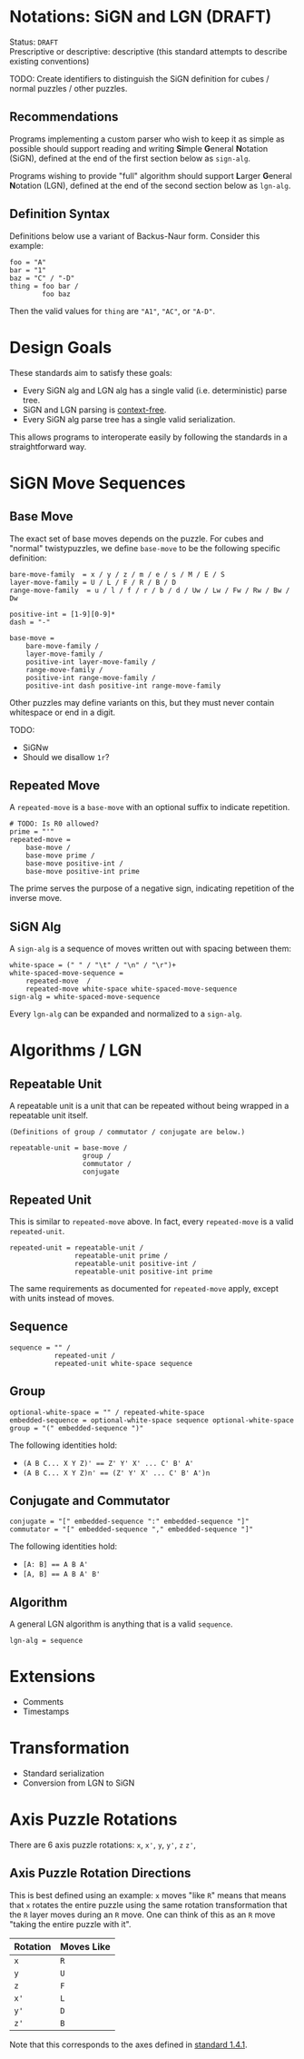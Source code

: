 # Notations: SiGN and LGN (DRAFT)

Status: `DRAFT`  
Prescriptive or descriptive: descriptive (this standard attempts to describe existing conventions)

TODO: Create identifiers to distinguish the SiGN definition for cubes / normal puzzles / other puzzles.

## Recommendations

Programs implementing a custom parser who wish to keep it as simple as possible should support reading and writing **Si**mple **G**eneral **N**otation (SiGN), defined at the end of the first section below as `sign-alg`.

Programs wishing to provide "full" algorithm should support **L**arger **G**eneral **N**otation (LGN), defined at the end of the second section below as `lgn-alg`.

## Definition Syntax

Definitions below use a variant of Backus-Naur form. Consider this example:

    foo = "A"
    bar = "1"
    baz = "C" / "-D"
    thing = foo bar /
            foo baz

Then the valid values for `thing` are `"A1"`, `"AC"`, or `"A-D"`.

# Design Goals

These standards aim to satisfy these goals:

- Every SiGN alg and LGN alg has a single valid (i.e. deterministic) parse tree.
- SiGN and LGN parsing is [context-free](https://en.wikipedia.org/wiki/Context-free_grammar).
- Every SiGN alg parse tree has a single valid serialization.

This allows programs to interoperate easily by following the standards in a straightforward way.

# SiGN Move Sequences

## Base Move

The exact set of base moves depends on the puzzle. For cubes and "normal" twistypuzzles, we define `base-move` to be the following specific definition:

    bare-move-family  = x / y / z / m / e / s / M / E / S
    layer-move-family = U / L / F / R / B / D
    range-move-family  = u / l / f / r / b / d / Uw / Lw / Fw / Rw / Bw / Dw

    positive-int = [1-9][0-9]*
    dash = "-"

    base-move =
        bare-move-family /
        layer-move-family /
        positive-int layer-move-family /
        range-move-family /
        positive-int range-move-family /
        positive-int dash positive-int range-move-family

Other puzzles may define variants on this, but they must never contain whitespace or end in a digit.

TODO:

- SiGNw
- Should we disallow `1r`?

## Repeated Move

A `repeated-move` is a `base-move` with an optional suffix to indicate repetition.

    # TODO: Is R0 allowed?
    prime = "'"
    repeated-move =
        base-move /
        base-move prime /
        base-move positive-int /
        base-move positive-int prime

The prime serves the purpose of a negative sign, indicating repetition of the inverse move.

## SiGN Alg

A `sign-alg` is a sequence of moves written out with spacing between them:

    white-space = (" " / "\t" / "\n" / "\r")+
    white-spaced-move-sequence =
        repeated-move  /
        repeated-move white-space white-spaced-move-sequence
    sign-alg = white-spaced-move-sequence

Every `lgn-alg` can be expanded and normalized to a `sign-alg`.

# Algorithms / LGN

## Repeatable Unit

A repeatable unit is a unit that can be repeated without being wrapped in a repeatable unit itself.

    (Definitions of group / commutator / conjugate are below.)

    repeatable-unit = base-move /
                      group /
                      commutator /
                      conjugate

## Repeated Unit

This is similar to `repeated-move` above. In fact, every `repeated-move` is a valid `repeated-unit`.

    repeated-unit = repeatable-unit /
                    repeatable-unit prime /
                    repeatable-unit positive-int /
                    repeatable-unit positive-int prime

The same requirements as documented for `repeated-move` apply, except with units instead of moves.

## Sequence

    sequence = "" /
               repeated-unit /
               repeated-unit white-space sequence

## Group

    optional-white-space = "" / repeated-white-space
    embedded-sequence = optional-white-space sequence optional-white-space
    group = "(" embedded-sequence ")"

The following identities hold:

- `(A B C... X Y Z)' == Z' Y' X' ... C' B' A'`
- `(A B C... X Y Z)n' == (Z' Y' X' ... C' B' A')n`

## Conjugate and Commutator

    conjugate = "[" embedded-sequence ":" embedded-sequence "]"
    commutator = "[" embedded-sequence "," embedded-sequence "]"

The following identities hold:

- `[A: B] == A B A'`
- `[A, B] == A B A' B'`

## Algorithm

A general LGN algorithm is anything that is a valid `sequence`.

    lgn-alg = sequence

# Extensions

- Comments
- Timestamps

# Transformation

- Standard serialization
- Conversion from LGN to SiGN

# Axis Puzzle Rotations

There are 6 axis puzzle rotations: `x`, `x'`, `y`, `y'`, `z` `z'`,

## Axis Puzzle Rotation Directions

This is best defined using an example: `x` moves "like `R`" means that means that `x` rotates the entire puzzle using the same rotation transformation that the `R` layer moves during an `R` move. One can think of this as an `R` move "taking the entire puzzle with it".

| Rotation | Moves Like |
| -------- | ---------- |
| `x`      | `R`        |
| `y`      | `U`        |
| `z`      | `F`        |
| `x'`     | `L`        |
| `y'`     | `D`        |
| `z'`     | `B`        |

Note that this corresponds to the axes defined in [standard 1.4.1](#TODO).
